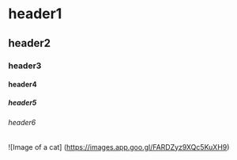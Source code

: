 # header1
## header2
### header3
#### header4
##### header5
###### header6

![Image of a cat] (https://images.app.goo.gl/FARDZyz9XQc5KuXH9)
